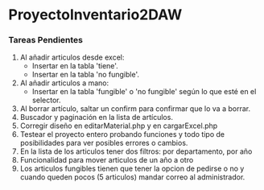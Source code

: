 ﻿# ProyectoInventario2DAW
 ### Tareas Pendientes
 1. Al añadir articulos desde excel:
    - Insertar en la tabla 'tiene'.
    - Insertar en la tabla 'no fungible'.
 2. Al añadir articulos a mano:
    - Insertar en la tabla 'fungible' o 'no fungible' según lo que esté en el selector.
 3. Al borrar artículo, saltar un confirm para confirmar que lo va a borrar.
 4. Buscador y paginación en la lista de artículos.
 5. Corregir diseño en editarMaterial.php y en cargarExcel.php
 6. Testear el proyecto entero probando funciones y todo tipo de posibilidades para ver posibles errores o cambios.
 7. En la lista de los articulos tener dos filtros: por departamento, por año
 8. Funcionalidad para mover articulos de un año a otro
 9. Los articulos fungibles tienen que tener la opcion de pedirse o no y cuando queden pocos (5 articulos) mandar correo al administrador.
